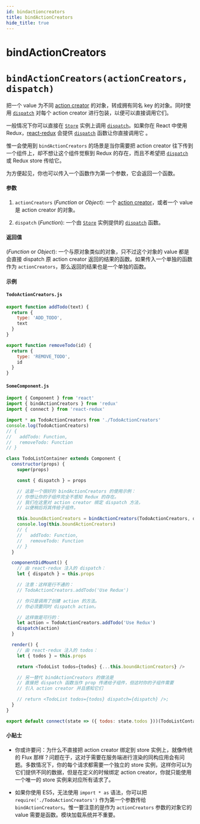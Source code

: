 ```yaml
---
id: bindactioncreators
title: bindActionCreators
hide_title: true
---
```


# bindActionCreators
# `bindActionCreators(actionCreators, dispatch)`

把一个 value 为不同 [action creator](../understanding/thinking-in-redux/Glossary.md#action-creator) 的对象，转成拥有同名 key 的对象。同时使用 [`dispatch`](Store.md#dispatchaction) 对每个 action creator 进行包装，以便可以直接调用它们。

一般情况下你可以直接在 [`Store`](Store.md) 实例上调用 [`dispatch`](Store.md#dispatchaction)。如果你在 React 中使用 Redux，[react-redux](https://github.com/gaearon/react-redux) 会提供 [`dispatch`](Store.md#dispatchaction) 函数让你直接调用它 。

惟一会使用到 `bindActionCreators` 的场景是当你需要把 action creator 往下传到一个组件上，却不想让这个组件觉察到 Redux 的存在，而且不希望把 [`dispatch`](Store.md#dispatchaction) 或 Redux store 传给它。

为方便起见，你也可以传入一个函数作为第一个参数，它会返回一个函数。

#### 参数

1. `actionCreators` (_Function_ or _Object_): 一个 [action creator](../understanding/thinking-in-redux/Glossary.md#action-creator)，或者一个 value 是 action creator 的对象。

2. `dispatch` (_Function_): 一个由 [`Store`](Store.md) 实例提供的 [`dispatch`](Store.md#dispatchaction) 函数。

#### 返回值

(_Function_ or _Object_): 一个与原对象类似的对象，只不过这个对象的 value 都是会直接 dispatch 原 action creator 返回的结果的函数。如果传入一个单独的函数作为 `actionCreators`，那么返回的结果也是一个单独的函数。

#### 示例

#### `TodoActionCreators.js`

```js
export function addTodo(text) {
  return {
    type: 'ADD_TODO',
    text
  }
}

export function removeTodo(id) {
  return {
    type: 'REMOVE_TODO',
    id
  }
}
```

#### `SomeComponent.js`

```js
import { Component } from 'react'
import { bindActionCreators } from 'redux'
import { connect } from 'react-redux'

import * as TodoActionCreators from './TodoActionCreators'
console.log(TodoActionCreators)
// {
//   addTodo: Function,
//   removeTodo: Function
// }

class TodoListContainer extends Component {
  constructor(props) {
    super(props)

    const { dispatch } = props

    // 这是一个很好的 bindActionCreators 的使用示例：
    // 你想让你的子组件完全不感知 Redux 的存在。
    // 我们在这里对 action creator 绑定 dispatch 方法，
    // 以便稍后将其传给子组件。

    this.boundActionCreators = bindActionCreators(TodoActionCreators, dispatch)
    console.log(this.boundActionCreators)
    // {
    //   addTodo: Function,
    //   removeTodo: Function
    // }
  }

  componentDidMount() {
    // 由 react-redux 注入的 dispatch：
    let { dispatch } = this.props

    // 注意：这样是行不通的：
    // TodoActionCreators.addTodo('Use Redux')

    // 你只是调用了创建 action 的方法。
    // 你必须要同时 dispatch action。

    // 这样做是可行的：
    let action = TodoActionCreators.addTodo('Use Redux')
    dispatch(action)
  }

  render() {
    // 由 react-redux 注入的 todos：
    let { todos } = this.props

    return <TodoList todos={todos} {...this.boundActionCreators} />

    // 另一替代 bindActionCreators 的做法是
    // 直接把 dispatch 函数当作 prop 传递给子组件，但这时你的子组件需要
    // 引入 action creator 并且感知它们

    // return <TodoList todos={todos} dispatch={dispatch} />;
  }
}

export default connect(state => ({ todos: state.todos }))(TodoListContainer)
```

#### 小贴士

- 你或许要问：为什么不直接把 action creator 绑定到 store 实例上，就像传统的 Flux 那样？问题在于，这对于需要在服务端进行渲染的同构应用会有问题。多数情况下，你的每个请求都需要一个独立的 store 实例，这样你可以为它们提供不同的数据，但是在定义的时候绑定 action creator，你就只能使用一个唯一的 store 实例来对应所有请求了。

- 如果你使用 ES5，无法使用 `import * as` 语法，你可以把 `require('./TodoActionCreators')` 作为第一个参数传给 `bindActionCreators`。惟一要注意的是作为 `actionCreators` 参数的对象它的 value 需要是函数。模块加载系统并不重要。
